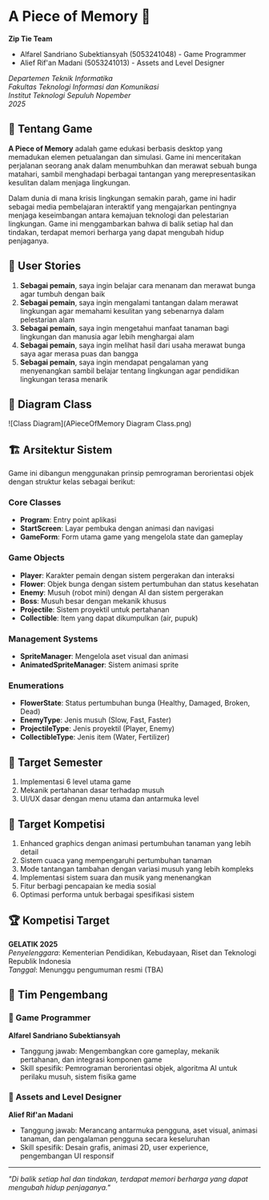 # A Piece of Memory 🌻

**Zip Tie Team**
- Alfarel Sandriano Subektiansyah (5053241048) - Game Programmer
- Alief Rif'an Madani (5053241013) - Assets and Level Designer

*Departemen Teknik Informatika*  
*Fakultas Teknologi Informasi dan Komunikasi*  
*Institut Teknologi Sepuluh Nopember*  
*2025*

## 📖 Tentang Game

**A Piece of Memory** adalah game edukasi berbasis desktop yang memadukan elemen petualangan dan simulasi. Game ini menceritakan perjalanan seorang anak dalam menumbuhkan dan merawat sebuah bunga matahari, sambil menghadapi berbagai tantangan yang merepresentasikan kesulitan dalam menjaga lingkungan.

Dalam dunia di mana krisis lingkungan semakin parah, game ini hadir sebagai media pembelajaran interaktif yang mengajarkan pentingnya menjaga keseimbangan antara kemajuan teknologi dan pelestarian lingkungan. Game ini menggambarkan bahwa di balik setiap hal dan tindakan, terdapat memori berharga yang dapat mengubah hidup penjaganya.

## 🎯 User Stories

1. **Sebagai pemain**, saya ingin belajar cara menanam dan merawat bunga agar tumbuh dengan baik
2. **Sebagai pemain**, saya ingin mengalami tantangan dalam merawat lingkungan agar memahami kesulitan yang sebenarnya dalam pelestarian alam
3. **Sebagai pemain**, saya ingin mengetahui manfaat tanaman bagi lingkungan dan manusia agar lebih menghargai alam
4. **Sebagai pemain**, saya ingin melihat hasil dari usaha merawat bunga saya agar merasa puas dan bangga
5. **Sebagai pemain**, saya ingin mendapat pengalaman yang menyenangkan sambil belajar tentang lingkungan agar pendidikan lingkungan terasa menarik

## 👀 Diagram Class
![Class Diagram](APieceOfMemory Diagram Class.png)

## 🏗️ Arsitektur Sistem

Game ini dibangun menggunakan prinsip pemrograman berorientasi objek dengan struktur kelas sebagai berikut:

### Core Classes
- **Program**: Entry point aplikasi
- **StartScreen**: Layar pembuka dengan animasi dan navigasi
- **GameForm**: Form utama game yang mengelola state dan gameplay

### Game Objects
- **Player**: Karakter pemain dengan sistem pergerakan dan interaksi
- **Flower**: Objek bunga dengan sistem pertumbuhan dan status kesehatan
- **Enemy**: Musuh (robot mini) dengan AI dan sistem pergerakan
- **Boss**: Musuh besar dengan mekanik khusus
- **Projectile**: Sistem proyektil untuk pertahanan
- **Collectible**: Item yang dapat dikumpulkan (air, pupuk)

### Management Systems
- **SpriteManager**: Mengelola aset visual dan animasi
- **AnimatedSpriteManager**: Sistem animasi sprite

### Enumerations
- **FlowerState**: Status pertumbuhan bunga (Healthy, Damaged, Broken, Dead)
- **EnemyType**: Jenis musuh (Slow, Fast, Faster)
- **ProjectileType**: Jenis proyektil (Player, Enemy)
- **CollectibleType**: Jenis item (Water, Fertilizer)

## 🎯 Target Semester

1. Implementasi 6 level utama game
2. Mekanik pertahanan dasar terhadap musuh
3. UI/UX dasar dengan menu utama dan antarmuka level

## 🚀 Target Kompetisi

1. Enhanced graphics dengan animasi pertumbuhan tanaman yang lebih detail
2. Sistem cuaca yang mempengaruhi pertumbuhan tanaman
3. Mode tantangan tambahan dengan variasi musuh yang lebih kompleks
4. Implementasi sistem suara dan musik yang menenangkan
5. Fitur berbagi pencapaian ke media sosial
6. Optimasi performa untuk berbagai spesifikasi sistem

## 🏆 Kompetisi Target

**GELATIK 2025**  
*Penyelenggara*: Kementerian Pendidikan, Kebudayaan, Riset dan Teknologi Republik Indonesia  
*Tanggal*: Menunggu pengumuman resmi (TBA)

## 👥 Tim Pengembang

### 🔧 Game Programmer
**Alfarel Sandriano Subektiansyah**
- Tanggung jawab: Mengembangkan core gameplay, mekanik pertahanan, dan integrasi komponen game
- Skill spesifik: Pemrograman berorientasi objek, algoritma AI untuk perilaku musuh, sistem fisika game

### 🎨 Assets and Level Designer  
**Alief Rif'an Madani**
- Tanggung jawab: Merancang antarmuka pengguna, aset visual, animasi tanaman, dan pengalaman pengguna secara keseluruhan
- Skill spesifik: Desain grafis, animasi 2D, user experience, pengembangan UI responsif

---

*"Di balik setiap hal dan tindakan, terdapat memori berharga yang dapat mengubah hidup penjaganya."*